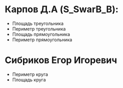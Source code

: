 # Карпов Д.А (S_SwarB_B):
- Площадь треугольника
- Периметр треугольника
- Площадь прямоугольника
- Периметр прямоугольника
# Сибриков Егор Игоревич
- Периметр круга
- Площадь круга
